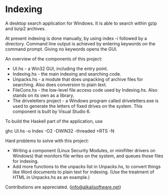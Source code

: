 Indexing
========

A desktop search application for Windows. It is able to search within gzip and bzip2 archives.

At present indexing is done manually, by using index -i followed by a directory. Command line output is achieved by entering keywords on the command prompt. Giving no keywords opens the GUI.

An overview of the components of this project:

* UI.hs - a Win32 GUI, including the entry point.
* Indexing.hs - the main indexing and searching code.
* Unpacks.hs - a module that does unpacking of archive files for searching. Also does conversion to plain text.
* FileCons.hs - the low-level file access code used by Indexing.hs. Also stands on its own as a library.
* The driveletters project - a Windows program called driveletters.exe is used to generate the letters of fixed drives on the system. This component is built by Visual Studio 6.

To build the Haskell part of the application, use

ghc UI.hs -o Index -O2 -DWIN32 -threaded +RTS -N

Hard problems to solve with this project:

* Writing a component (Linux Security Modules, or minifilter drivers on Windows) that monitors file writes on the system, and queues those files for indexing.
* Add more functions to the unpacks list in Unpacks.hs, to convert things like Word documents to plain text for indexing. (Use the treatment of HTML in Unpacks.hs as an example.)

Contributions are appreciated. (info@alkalisoftware.net)
